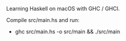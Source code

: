 Learning Haskell on macOS with GHC / GHCI.

Compile src/main.hs and run:
  - ghc src/main.hs -o src/main && ./src/main
